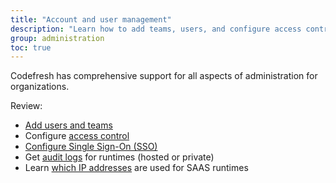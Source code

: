 ```yaml
---
title: "Account and user management"
description: "Learn how to add teams, users, and configure access control in Codefresh"
group: administration
toc: true
---
```


Codefresh has comprehensive support for all aspects of administration for organizations<!---in both on-premises and SaaS environments-->.  

Review:

* [Add users and teams]({{site.baseurl}}/docs/administration/account-user-management/add-users/) 
* Configure [access control]({{site.baseurl}}/docs/administration/account-user-management/access-control/)
* [Configure Single Sign-On (SSO)]({{site.baseurl}}/docs/administration/single-sign-on/)
* Get [audit logs]({{site.baseurl}}/docs/administration/account-user-management/audit/) for runtimes (hosted or private)
* Learn [which IP addresses]({{site.baseurl}}/docs/administration/platform-ip-addresses/) are used for SAAS runtimes

<!--- For on-premises environments, see [On-premises account and user setup]({{site.baseurl}}/docs/installation/on-premises/on-prem-configuration/).  -->